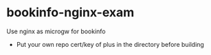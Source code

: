 # bookinfo-nginx-exam
Use nginx as microgw for bookinfo 
* Put your own repo cert/key of plus in the directory before building
